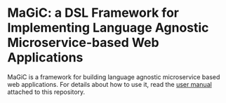 # MaGiC: a DSL Framework for Implementing Language Agnostic Microservice-based Web Applications
MaGiC is a framework for building language agnostic microservice based web applications.
For details about how to use it, read the [user manual](https://github.com/claudiuciumedean/magic-dsl-framework/blob/master/MaGiC__User_Manual.pdf) attached to this repository.
